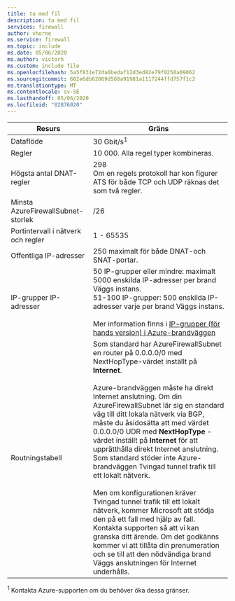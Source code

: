 ```yaml
---
title: ta med fil
description: ta med fil
services: firewall
author: vhorne
ms.service: firewall
ms.topic: include
ms.date: 05/06/2020
ms.author: victorh
ms.custom: include file
ms.openlocfilehash: 5a5f831e72da6bedaf12d3ed82e79f0250a09062
ms.sourcegitcommit: 602e6db62069d568a91981a1117244ffd757f1c2
ms.translationtype: MT
ms.contentlocale: sv-SE
ms.lasthandoff: 05/06/2020
ms.locfileid: "82876020"
---
```

| Resurs | Gräns |
| --- | --- |
| Dataflöde |30 Gbit/s<sup>1</sup> |
|Regler|10 000. Alla regel typer kombineras.|
|Högsta antal DNAT-regler|298<br>Om en regels protokoll har kon figurer ATS för både TCP och UDP räknas det som två regler.|
|Minsta AzureFirewallSubnet-storlek |/26|
|Portintervall i nätverk och regler|1 - 65535|
|Offentliga IP-adresser|250 maximalt för både DNAT-och SNAT-portar.|
|IP-grupper IP-adresser|50 IP-grupper eller mindre: maximalt 5000 enskilda IP-adresser per brand Väggs instans.<br>51-100 IP-grupper: 500 enskilda IP-adresser varje per brand Väggs instans.<br><br>Mer information finns i [IP-grupper (för hands version) i Azure-brandväggen](../articles/firewall/ip-groups.md#ip-address-limits)
|Routningstabell|Som standard har AzureFirewallSubnet en router på 0.0.0.0/0 med NextHopType-värdet inställt på **Internet**.<br><br>Azure-brandväggen måste ha direkt Internet anslutning. Om din AzureFirewallSubnet lär sig en standard väg till ditt lokala nätverk via BGP, måste du åsidosätta att med värdet 0.0.0.0/0 UDR med **NextHopType** -värdet inställt på **Internet** för att upprätthålla direkt Internet anslutning. Som standard stöder inte Azure-brandväggen Tvingad tunnel trafik till ett lokalt nätverk.<br><br>Men om konfigurationen kräver Tvingad tunnel trafik till ett lokalt nätverk, kommer Microsoft att stödja den på ett fall med hjälp av fall. Kontakta supporten så att vi kan granska ditt ärende. Om det godkänns kommer vi att tillåta din prenumeration och se till att den nödvändiga brand Väggs anslutningen för Internet underhålls.|

<sup>1</sup> Kontakta Azure-supporten om du behöver öka dessa gränser.
